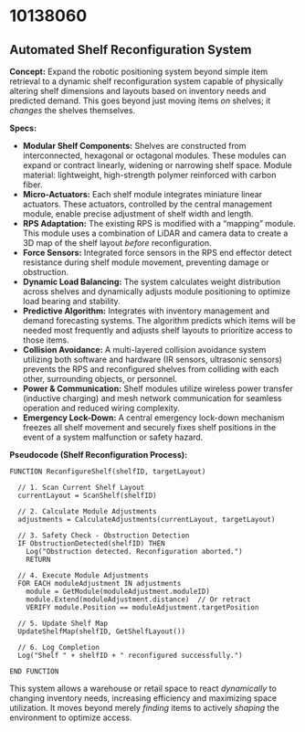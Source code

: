 # 10138060

## Automated Shelf Reconfiguration System

**Concept:** Expand the robotic positioning system beyond simple item retrieval to a dynamic shelf reconfiguration system capable of physically altering shelf dimensions and layouts based on inventory needs and predicted demand. This goes beyond just moving items *on* shelves; it *changes* the shelves themselves.

**Specs:**

*   **Modular Shelf Components:** Shelves are constructed from interconnected, hexagonal or octagonal modules. These modules can expand or contract linearly, widening or narrowing shelf space. Module material: lightweight, high-strength polymer reinforced with carbon fiber.
*   **Micro-Actuators:** Each shelf module integrates miniature linear actuators. These actuators, controlled by the central management module, enable precise adjustment of shelf width and length.
*   **RPS Adaptation:** The existing RPS is modified with a “mapping” module. This module uses a combination of LiDAR and camera data to create a 3D map of the shelf layout *before* reconfiguration.
*   **Force Sensors:** Integrated force sensors in the RPS end effector detect resistance during shelf module movement, preventing damage or obstruction.
*   **Dynamic Load Balancing:**  The system calculates weight distribution across shelves and dynamically adjusts module positioning to optimize load bearing and stability.
*   **Predictive Algorithm:** Integrates with inventory management and demand forecasting systems. The algorithm predicts which items will be needed most frequently and adjusts shelf layouts to prioritize access to those items.
*   **Collision Avoidance:** A multi-layered collision avoidance system utilizing both software and hardware (IR sensors, ultrasonic sensors) prevents the RPS and reconfigured shelves from colliding with each other, surrounding objects, or personnel.
*   **Power & Communication:**  Shelf modules utilize wireless power transfer (inductive charging) and mesh network communication for seamless operation and reduced wiring complexity.
*   **Emergency Lock-Down:**  A central emergency lock-down mechanism freezes all shelf movement and securely fixes shelf positions in the event of a system malfunction or safety hazard.

**Pseudocode (Shelf Reconfiguration Process):**

```
FUNCTION ReconfigureShelf(shelfID, targetLayout)

  // 1. Scan Current Shelf Layout
  currentLayout = ScanShelf(shelfID)

  // 2. Calculate Module Adjustments
  adjustments = CalculateAdjustments(currentLayout, targetLayout)

  // 3. Safety Check - Obstruction Detection
  IF ObstructionDetected(shelfID) THEN
    Log("Obstruction detected. Reconfiguration aborted.")
    RETURN

  // 4. Execute Module Adjustments
  FOR EACH moduleAdjustment IN adjustments
    module = GetModule(moduleAdjustment.moduleID)
    module.Extend(moduleAdjustment.distance)  // Or retract
    VERIFY module.Position == moduleAdjustment.targetPosition

  // 5. Update Shelf Map
  UpdateShelfMap(shelfID, GetShelfLayout())

  // 6. Log Completion
  Log("Shelf " + shelfID + " reconfigured successfully.")

END FUNCTION
```

This system allows a warehouse or retail space to react *dynamically* to changing inventory needs, increasing efficiency and maximizing space utilization. It moves beyond merely *finding* items to actively *shaping* the environment to optimize access.